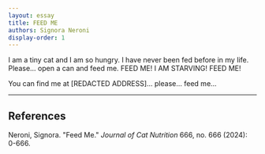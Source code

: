 ```yaml
---
layout: essay
title: FEED ME
authors: Signora Neroni
display-order: 1
---
```


I am a tiny cat and I am so hungry. I have never been fed before in my life. Please... open a can and feed me. FEED ME! I AM STARVING! FEED ME!

You can find me at [REDACTED ADDRESS]... please... feed me...

---

## References

Neroni, Signora. "Feed Me." <i>Journal of Cat Nutrition</i> 666, no. 666 (2024): 0-666.